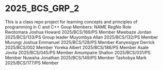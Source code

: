 # 2025_BCS_GRP_2
This is a class repo project for learning concepts and principles of programming in C and C++
Goup Members:
NAME                            RegNo               Role                             
Rwotomara Joshua Howard         2025/BCS/169/PS     Member
Mwebaze Jordan                  2025/BCS/133/PS     Group leader
Muyombya Allan                  2025/BCS/132/PS     Member
Murungi Joshua Emmanuel         2025/BCS/128/PS     Member
Kanyesigye Derrick              2025/BCS/002        Member
Yoreka Albert                   2025/BCS/186/PS     Member
Asale Jovita                    2025/BCS/045/PS     Member
Amumpaire Shallon               2025/BCS/031/PS     Member
Nuwaha Jonathan                 2025/BCS/149/PS     Member
Tashobya Mark                   2025/BCS/177/PS     Member